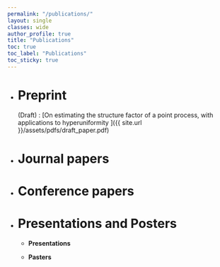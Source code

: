```yaml
---
permalink: "/publications/"
layout: single
classes: wide
author_profile: true
title: "Publications"
toc: true
toc_label: "Publications"
toc_sticky: true
---
```


* # Preprint

  (Draft) : [On estimating the structure factor of a point process, with applications to hyperuniformity ]({{ site.url }}/assets/pdfs/draft_paper.pdf)

* # Journal papers

* # Conference papers

* # Presentations and Posters

  * **Presentations**

  * **Pasters**
